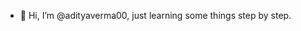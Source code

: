 - 👋 Hi, I’m @adityaverma00, just learning some things step by step.
  

<!---
adityaverma00/adityaverma00 is a ✨ special ✨ repository because its `README.md` (this file) appears on your GitHub profile.
You can click the Preview link to take a look at your changes.
--->
